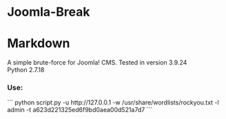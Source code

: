 # Joomla-Break
# Markdown
A simple brute-force for Joomla! CMS.
Tested in version 3.9.24<br>
Python 2.7.18

<h3><b>Use:</b></h3>
```
python script.py -u http://127.0.0.1 -w /usr/share/wordlists/rockyou.txt -l admin -t a623d221325ed6f9bd0aea00d521a7d7
```
